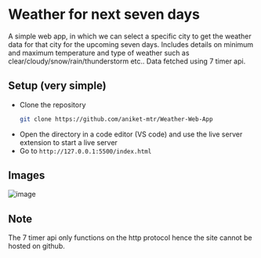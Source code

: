 # Weather for next seven days
A simple web app, in which we can select a specific city to get the weather data for that city for the upcoming seven days.
Includes details on minimum and maximum temperature and type of weather such as clear/cloudy/snow/rain/thunderstorm etc..
Data fetched using 7 timer api.

## Setup (very simple)
- Clone the repository
  ```sh
  git clone https://github.com/aniket-mtr/Weather-Web-App
- Open the directory in a code editor (VS code) and use the live server extension to start a live server
- Go to ```http://127.0.0.1:5500/index.html```
## Images
![image](https://github.com/aniket-mtr/Weather-Web-App/assets/119874419/14e502f8-064c-4d6d-9fa0-7e6e523343fd)
## Note
The 7 timer api only functions on the http protocol hence the site cannot be hosted on github.
